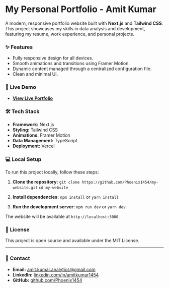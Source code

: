 # My Personal Portfolio - Amit Kumar

A modern, responsive portfolio website built with **Next.js** and **Tailwind CSS**. This project showcases my skills in data analysis and development, featuring my resume, work experience, and personal projects.

### ✨ **Features**
- Fully responsive design for all devices.
- Smooth animations and transitions using Framer Motion.
- Dynamic content managed through a centralized configuration file.
- Clean and minimal UI.

### 🚀 **Live Demo**
- **[View Live Portfolio](https://your-vercel-url.com)** 

### 🛠️ **Tech Stack**
- **Framework:** Next.js
- **Styling:** Tailwind CSS
- **Animations:** Framer Motion
- **Data Management:** TypeScript
- **Deployment:** Vercel

### 💻 **Local Setup**
To run this project locally, follow these steps:

1.  **Clone the repository:**
    `git clone https://github.com/Phoenix1454/my-website.git`
    `cd my-website`

2.  **Install dependencies:**
    `npm install` or `yarn install`

3.  **Run the development server:**
    `npm run dev` or `yarn dev`

The website will be available at `http://localhost:3000`.

### 📄 **License**
This project is open source and available under the MIT License.

---

### 📧 **Contact**
- **Email:** amit.kumar.analytics@gmail.com
- **LinkedIn:** [linkedin.com/in/amitkumar1454](https://www.linkedin.com/in/amitkumar1454)
- **GitHub:** [github.com/Phoenix1454](https://github.com/Phoenix1454)